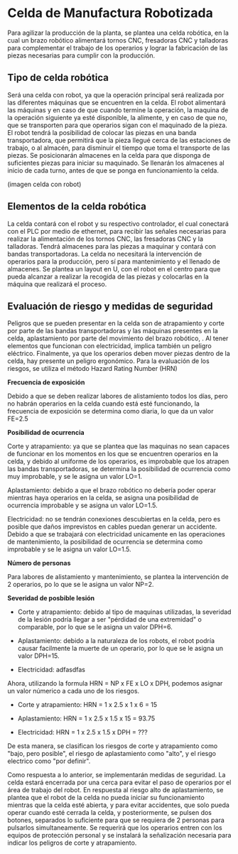 # Celda de Manufactura Robotizada

Para agilizar la producción de la planta, se plantea una celda robótica, en la cual un brazo robótico alimentará tornos CNC, fresadoras CNC y talladoras para complementar el trabajo de los operarios y lograr la fabricación de las piezas necesarias para cumplir con la producción. 

## Tipo de celda robótica

Será una celda con robot, ya que la operación principal será realizada por las diferentes máquinas que se encuentren en la celda. El robot alimentará las máquinas y en caso de que cuando termine la operación, la maquina de la operación siguiente ya esté disponible, la alimente, y en caso de que no, que se transporten para que operarios sigan con el maquinado de la pieza. El robot tendrá la posibilidad de colocar las piezas en una banda transportadora, que permitirá que la pieza llegué cerca de las estaciones de trabajo, o al almacén, para disminuir el tiempo que toma el transporte de las piezas. Se posicionarán almacenes en la celda para que disponga de suficientes piezas para iniciar su maquinado. Se llenarán los almacenes al inicio de cada turno, antes de que se ponga en funcionamiento la celda. 

(imagen celda con robot)

## Elementos de la celda robótica

La celda contará con el robot y su respectivo controlador, el cual conectará con el PLC por medio de ethernet, para recibir las señales necesarias para realizar la alimentación de los tornos CNC, las fresadoras CNC y la talladoras. Tendrá almacenes para las piezas a maquinar y contará con bandas transportadoras. La celda no necesitará la intervención de operarios para la producción, pero sí para mantenimiento y el llenado de almacenes. Se plantea un layout en U, con el robot en el centro para que pueda alcanzar a realizar la recogida de las piezas y colocarlas en la máquina que realizará el proceso. 

## Evaluación de riesgo y medidas de seguridad

Peligros que se pueden presentar en la celda son de atrapamiento y corte por parte de las bandas transportadoras y las máquinas presentes en la celda, aplastamiento por parte del movimiento del brazo robótico, . Al tener elementos que funcionan con electricidad, implica también un peligro eléctrico. Finalmente, ya que los operarios deben mover piezas dentro de la celda, hay presente un peligro ergonómico. 
Para la evaluación de los riesgos, se utiliza el método Hazard Rating Number (HRN)

**Frecuencia de exposición**

Debido a que se deben realizar labores de alistamiento todos los días, pero no habrán operarios en la celda cuando está esté funcionando,  la frecuencia de exposición se determina como diaria, lo que da un valor FE=2.5

**Posibilidad de ocurrencia**

Corte y atrapamiento: ya que se plantea que las maquinas no sean capaces de funcionar en los momentos en los que se encuentren operarios en la celda, y debido al uniforme de los operarios, es improbable que los atrapen las bandas transportadoras, se determina la posibilidad de ocurrencia como muy improbable, y se le asigna un valor LO=1.

Aplastamiento: debido a que el brazo robótico no debería poder operar mientras haya operarios en la celda, se asigna una posibilidad de ocurrencia improbable y se asigna un valor LO=1.5.

Electricidad: no se tendrán conexiones descubiertas en la celda, pero es posible que daños imprevistos en cables puedan generar un accidente. Debido a que se trabajará con electricidad unicamente en las operaciones de mantenimiento, la posibilidad de ocurrencia se determina como improbable y se le asigna un valor LO=1.5.

**Número de personas**

Para labores de alistamiento y mantenimiento, se plantea la intervención de 2 operarios, po lo que se le asigna un valor NP=2.

**Severidad de posbible lesión**

- Corte y atrapamiento: debido al tipo de maquinas utilizadas, la severidad de la lesión podría llegar a ser "pérdidad de una extremidad" o comparable, por lo que se le asigna un valor DPH=6.

- Aplastamiento: debido a la naturaleza de los robots, el robot podría causar facilmente la muerte de un operario, por lo que se le asigna un valor DPH=15.

- Electricidad:  adfasdfas

Ahora, utilizando la formula HRN = NP x FE x LO x DPH, podemos asignar un valor númerico a cada uno de los riesgos.

- Corte y atrapamiento: HRN = 1 x 2.5 x 1 x 6 = 15

- Aplastamiento: HRN = 1 x 2.5 x 1.5 x 15 = 93.75

- Electricidad: HRN = 1 x 2.5 x 1.5 x DPH = ???

De esta manera, se clasifican los riesgos de corte y atrapamiento como "bajo, pero posible", el riesgo de aplastamiento como "alto", y el riesgo electrico como "por definir".

Como respuesta a lo anterior, se implementarán medidas de seguridad. La celda estará encerrada por una cerca para evitar el paso de operarios por el área de trabajo del robot. En respuesta al riesgo alto de aplastamiento, se plantea que el robot de la celda no pueda iniciar su funcionamiento mientras que la celda esté abierta, y para evitar accidentes, que solo pueda operar cuando esté cerrada la celda, y posteriormente, se pulsen dos botones, separados lo suficiente para que se requiera de 2 personas para pulsarlos simultaneamente. Se requerirá que los operarios entren con los equipos de protección personal y se instalará la señalización necesaria para indicar los peligros de corte y atrapamiento. 


